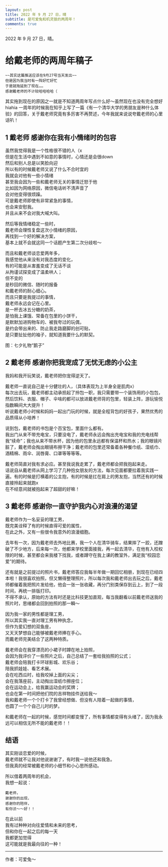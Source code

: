 ```yaml
---
layout: post
title: 2022 年 9 月 27 日，晴
subtitle: 是可爱兔和机灵狼的两周年！
comments: true
---
```


2022 年 9 月 27 日，晴。

# 给戴老师的两周年稿子

```
~~其实这篇推送应该在9月27号当天发出~~
但是因为我当时有一阵好忙好忙
于是就拖延到了现在……
感谢戴老师的不计较哈哈哈哈（
```

其实拖到现在的原因之一就是不知道两周年写点什么好～虽然现在也没有完全想好hiahia
一周年的时候我在知乎上写了一篇《有一个清华大学的男朋友是种什么体验》的回答，关于戴老师究竟有多厉害不再赘述，今年我就来说说夸戴老师的心里话叭！

## 1 戴老师 感谢你在我有小情绪时的包容
虽然我觉得我是一个性格很不错的人（x  
但是在生活中遇到不如意的事情时，心情还是会很down  
然后和别人总是以笑脸向迎  
所以有的时候戴老师又说了什么不合时宜的  
我就会对他有一些小情绪  
甚至我会因为一些和戴老师无关的事情迁怒于他  
比如因为网络原因，微信电话听不清声音了  
会对他变得很烦躁。  
可是戴老师即使有非常紧急的事情，  
也会来安慰我。  
并且从来不会对我大喊大叫。  

然后等我情绪稳定一些时，  
戴老师会理性复盘这次小情绪的原因，  
再找到一个好的解决方案，  
基本上就不会就这同一个话题产生第二次分歧啦～  

而且和戴老师谈恋爱两年多，  
我感觉他从来没有对我态度的变化，  
有的可能是从害羞变成了无话不谈  
从拘谨试探变成了温柔哄人；  
但不变的  
是秒回的微信、随时的报备  
和戴老师的耐心细心。  
而且只要是我提过的事情，  
戴老师永远会记在心里。  
是一杯去冰五分糖的奶茶，  
是怕我上课饿、常备在包里的小饼干，  
是默默加进购物车的、被我夸过的玩偶，  
是约会带出来的、防止我走路磨脚的创可贴，  
是只要扯扯他的袖子，就知道我要什么的默契。  

图：七夕礼物“鹅子”


## 2 戴老师 感谢你把我宠成了无忧无虑的小公主

我妈和我开玩笑说，戴老师把你宠得逆天了。

戴老师一直说自己是十分健壮的人，（具体表现为上半身全是肌肉x）  
每次出去玩，戴老师都主动承担起了拎包一职，我只需要带一个装饰用的小包包，然后饮料、衣服、帽子、伞啥的都可以放进戴老师背的包里，轻装上阵，游玩愉悦指数瞬间大大提升！  
听说戴老师小时候和妈妈一起出门玩的时候，就是全程背包的好孩子，果然优秀的品质得从小培养！

说到包，戴老师的书包是个百宝包，里面什么都有。  
我出门从来不带充电宝，只要没电了，戴老师永远会掏出充电宝和我的充电线帮我“续命”；我也从来不带水杯，因为他的包里永远都有保温杯和热水；我的眼镜片脏了，戴老师会掏出眼镜布擦干净；戴老师的包里还常备着各种餐巾纸、湿纸巾、酒精棉、雨伞、润唇膏、口罩等等等等。

戴老师简直对我有求必应。甚至我说我走累了，戴老师都会把我抱起来走。  
话说自从戴老师从网上学习了几种抱女朋友的方法，每次见面都要拉着我实践一遍。有的时候是打横着的公主抱，有的时候是扛在肩上的男友抱，当然还有的时候直接拎起来就跑x  
在不经意间就被抱起来了超甜的好嘛！


## 3 戴老师 感谢你一直守护我内心对浪漫的渴望

戴老师作为一名妥妥的理工男，  
既完美诠释了有的时候直得可爱的属性，  
在此之外，又有一些很令我意外的浪漫细胞。

去年有一次，因为戴老师去外地比赛，我一个人在清华骑车，结果摔了一跤，还蹭破了不少地方，后来每一次，他都来学校里面接我，再一起去清华，在他有入校权限的时候，甚至都会来我楼下找我，或者蹲守在我上课的教室外，满足我“校园恋爱”的期待。

还有就是之前提过的照片书，戴老师答应我每半年做一期回忆相册，到现在已经四本啦！我很喜欢拍照，但又懒得整理照片，所以每次我和戴老师出去玩之后，戴老师都催着我把照片发给他，他会一张一张收藏，再分门别类保存到云上，到了一段时间，再统一排版打印。  
不得不承认，原始的方法有时还是比科技更加直观，每当我翻看以前戴老师送我的照片时，思绪都会回到拍照的那一瞬～

因为我一家的男性都是理工男，  
所以其实我一直对理工男有种执念，  
但作为爱幻想的双鱼座，  
又天天梦想自己能够被戴老师捧在手心。  
而戴老师完美结合了这两种特质。

戴老师会在我穿漂亮的小裙子时蹲在地上拍照，  
会因为我评价了一些照片之后，自己总结了一套给我拍照的公式；  
戴老师会陪我打卡环球影城、欢乐谷；  
陪我抓娃娃、看艺术展。  
会在吃西瓜时，给我咬掉上面的尖尖；  
会在我落座前，主动掏出湿纸巾擦座位；  
会在运动会上，给我赢运动会的奖牌；  
也会在第一时间把他们院的吉祥物挂件送给我～  
我和戴老师一个个打卡了我曾经想做、但没有人陪着一起做的事情，  
也圆了一个个自己儿时的梦。

和戴老师在一起的时候，感觉时间都变慢了，所有事情都变得有头绪了，因为我永远可以相信无所不能的戴老师！！



## 结语
其实刚谈恋爱的时候，  
戴老师就不让我对他说谢谢了，有时我一说他还和我急。  
但我真的经常被戴老师的小细节和小心思所感动。

所以借着两周年的机会，  
我想一起说：  
```
戴老师，  
谢谢你的出现，  
感谢你的陪伴，  
有你浈～～好！！  
```

在此以前  
我有过种种对向往爱情和未来的思考，  
但和你在一起之后的每一天  
我都更加觉得  
这可能就是我最向往的一种！

---

作者：可爱兔～
